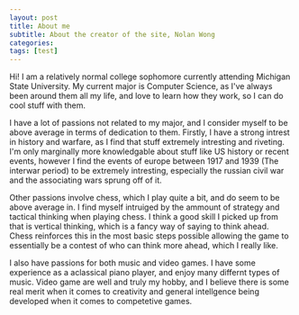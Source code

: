 ```yaml
---
layout: post
title: About me
subtitle: About the creator of the site, Nolan Wong
categories: 
tags: [test]
---
```

Hi! 
I am a relatively normal college sophomore currently attending Michigan State University.
My current major is Computer Science, as I've always been around them all my life, and 
love to learn how they work, so I can do cool stuff with them.

I have a lot of passions not related to my major, and I consider myself to be above average in terms
of dedication to them. Firstly, I have a strong intrest in history and warfare, as I find that stuff extremely
intresting and riveting. I'm only marginally more knowledgable about stuff like US history or recent events,
however I find the events of europe between 1917 and 1939 (The interwar period) to be extremely intresting,
especially the russian civil war and the associating wars sprung off of it.

Other passions involve chess, which I play quite a bit, and do seem to be above average in. I find myself
intruiged by the ammount of strategy and tactical thinking when playing chess. I think a good skill I
picked up from that is vertical thinking, which is a fancy way of saying to think ahead. Chess reinforces
this in the most basic steps possible allowing the game to essentially be a contest of who can think more
ahead, which I really like.

I also  have passions for both music and video games. I have some experience as a aclassical piano player,
and enjoy many differnt types of music. Video game are well and truly my hobby, and I believe there is some
real merit when it comes to creativity and general intellgence being developed when it comes to competetive
games.
